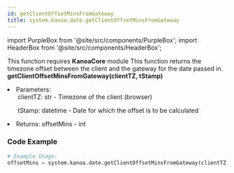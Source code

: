 ```yaml
---
id: getClientOffsetMinsFromGateway
title: system.kanoa.date.getClientOffsetMinsFromGateway
---
```


import PurpleBox from '@site/src/components/PurpleBox';
import HeaderBox from '@site/src/components/HeaderBox';

<PurpleBox>This function requires <b>KanoaCore</b> module</PurpleBox>
<HeaderBox header="Description">
    This function returns the timezone offset between the client and the gateway for the date passed in.
</HeaderBox>
<HeaderBox header="Syntax">
    <b>getClientOffsetMinsFromGateway(clientTZ, tStamp)</b>
    <li>Parameters:<br />
        <ul>clientTZ: str - Timezone of the client (browser)</ul>
        <ul>tStamp: datetime - Date for which the offset is to be calculated</ul>
    </li>
    <li>Returns: offsetMins - int</li>
</HeaderBox>

### Code Example

```python
# Example Usage:
offsetMins = system.kanoa.date.getClientOffsetMinsFromGateway(clientTZ, tStamp)

